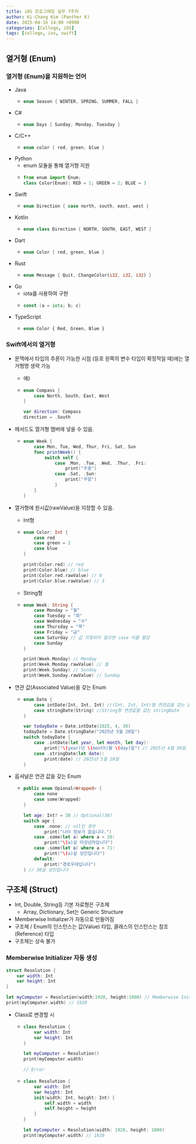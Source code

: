 ```yaml
---
title: iOS 프로그래밍 실무 7주차
author: Ki-Chang Kim (Panther K)
date: 2025-04-16 14:00 +0900
categories: [College, iOS]
tags: [college, ios, swift]
---
```


## 열거형 (Enum)

### 열거형 (Enum)을 지원하는 언어

- Java
  - ```java
    enum Season { WINTER, SPRING, SUMMER, FALL }
    ```
- C#
  - ```csharp
    enum Days { Sunday, Monday, Tuesday }
    ```
- C/C++
  - ```cpp
    enum color { red, green, blue }
    ```
- Python
  - enum 모듈을 통해 열거형 지원
  - ```python
    from enum import Enum;
    class Color(Enum): RED = 1; GREEN = 2; BLUE = 3
    ```
- Swift
  - ```swift
    enum Direction { case north, south, east, west }
    ```
- Kotlin
  - ```kotlin
    enum class Direction { NORTH, SOUTH, EAST, WEST }
    ```
- Dart
  - ```dart
    enum Color { red, green, blue }
    ```
- Rust
  - ```rust
    enum Message { Quit, ChangeColor(i32, i32, i32) }
    ```
- Go
  - iota를 사용하여 구현
  - ```go
    const (a = iota; b; c)
    ```
- TypeScript
  - ```typescript
    enum Color { Red, Green, Blue }
    ```

### Swift에서의 열거형

- 문맥에서 타입의 추론이 가능한 시점 (등호 왼쪽의 변수 타입이 확정적일 때)에는 열거형명 생략 가능
  - 예)
  - ```swift
    enum Compass {
        case North, South, East, West
    }

    var direction: Compass
    direction = .South
    ```

- 메서드도 열거형 멤버에 넣을 수 있음.
  - ```swift
    enum Week {
        case Mon, Tue, Wed, Thur, Fri, Sat, Sun
        func printWeek() {
            switch self {
                case .Mon, .Tue, .Wed, .Thur, .Fri:
                    print("주중")
                case .Sat, .Sun:
                    print("주말")
                }
        }
    }
    ```

- 열거형에 원시값(rawValue)을 지정할 수 있음.
  - Int형
  - ```swift
    enum Color: Int {
        case red
        case green = 2
        case blue
    }

    print(Color.red) // red
    print(Color.blue) // blue
    print(Color.red.rawValue) // 0
    print(Color.blue.rawValue) // 3
    ```
  - String형
  - ```swift
    enum Week: String {
        case Monday = "월"
        case Tuesday = "화"
        case Wednesday = "수"
        case Thursday = "목"
        case Friday = "금"
        case Saturday // 값 지정되지 않으면 case 이름 할당
        case Sunday
    }

    print(Week.Monday) // Monday
    print(Week.Monday.rawValue) // 월
    print(Week.Sunday) // Sunday
    print(Week.Sunday.rawValue) // Sunday
    ```

- 연관 값(Associated Value)을 갖는 Enum
  - ```swift
    enum Date {
        case intDate(Int, Int, Int) //(Int, Int, Int)형 연관값을 갖는 intDate
        case stringDate(String) //String형 연관값을 값는 stringDate
    }
    
    var todayDate = Date.intDate(2025, 4, 30)
    todayDate = Date.stringDate("2025년 5월 20일")
    switch todayDate {
        case .intDate(let year, let month, let day):
            print("\(year)년 \(month)월 \(day)일") // 2025년 4월 30일
        case .stringDate(let date):
            print(date) // 2025년 5월 20일
    }
    ```

- 옵셔널은 연관 값을 갖는 Enum
  - ```swift
    public enum Opional<Wrapped> {
        case none
        case some(Wrapped)
    }
    ```
    ```swift
    let age: Int? = 30 // Optional(30)
    switch age {
        case .none: // nil인 경우
            print("나이 정보가 없습니다.")
        case .some(let a) where a < 20:
            print("\(a)살 미성년자입니다")
        case .some(let a) where a < 71:
            print("\(a)살 성인입니다")
        default:
            print("경로우대입니다")
    } // 30살 성인입니다
    ```

## 구조체 (Struct)

- Int, Double, String등 기본 자료형은 구조체
  - Array, Dictionary, Set는 Generic Structure
- Memberwise Initializer가 자동으로 만들어짐
- 구조체 / Enum의 인스턴스는 값(Value) 타입, 클래스의 인스턴스는 참조(Reference) 타입
- 구조체는 상속 불가

### Memberwise Initializer 자동 생성

```swift
struct Resolution {
    var width: Int
    var height: Int
}

let myComputer = Resolution(width:1920, height:1080) // Memberwise Initializer
print(myComputer.width) // 1920
```

- Class로 변경할 시
  - ```swift
    class Resolution {
        var width: Int
        var height: Int
    }
    
    let myComputer = Resolution()
    print(myComputer.width)
    
    // Error
    ```
  - ```swift
    class Resolution {
        var width: Int
        var height: Int
        init(width: Int, height: Int) {
            self.width = width
            self.height = height
        }
    }
    
    let myComputer = Resolution(width: 1920, height: 1080)
    print(myComputer.width) // 1920
    ```
